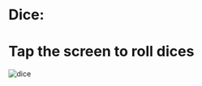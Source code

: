 # Dice:

# Tap the screen to roll dices

![dice](https://lh3.googleusercontent.com/pw/ACtC-3efpA31-4nRpqA-GCoWP7laG9vCYqYfcOVeUaLtAXuoDKdn0HQmL4m48op6SsMLB4zzpBoiWoYYAUoh0LTT909BdJeqho0KYsasPnx9tw-L_MT85v-gxgB0a4Opw7b3X6Xj3U0HFGK9JFZgW4YWM9M5Ow=w753-h1584-no?authuser=0)
